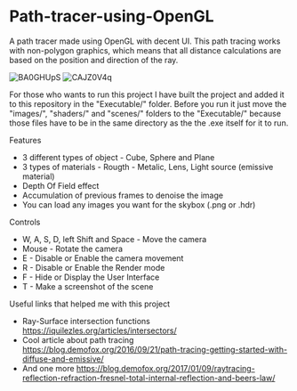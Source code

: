 # Path-tracer-using-OpenGL

A path tracer made using OpenGL with decent UI. This path tracing works with non-polygon graphics, which means that all distance calculations are based on the position and direction of the ray.


![BA0GHUpS](https://github.com/Eduard0110/Path-tracer-using-OpenGL/assets/120855690/a2ac6c3e-0641-4897-b8e5-d5121087f831)
![CAJZ0V4q](https://github.com/Eduard0110/Path-tracer-using-OpenGL/assets/120855690/fbcd8508-6409-437a-94cd-ba0d8986d5da)


For those who wants to run this project I have built the project and added it to this repository in the "Executable/" folder. Before you run it just move the "images/", "shaders/" and "scenes/" folders to the "Executable/" because those files have to be in the same directory as the the .exe itself for it to run.


Features
* 3 different types of object - Cube, Sphere and Plane
* 3 types of materials - Rougth - Metalic, Lens, Light source (emissive material)
* Depth Of Field effect
* Accumulation of previous frames to denoise the image
* You can load any images you want for the skybox (.png or .hdr)


Controls
* W, A, S, D, left Shift and Space - Move the camera
* Mouse - Rotate the camera
* E - Disable or Enable the camera movement
* R - Disable or Enable the Render mode
* F - Hide or Display the User Interface
* T - Make a screenshot of the scene


Useful links that helped me with this project
* Ray-Surface intersection functions https://iquilezles.org/articles/intersectors/
* Cool article about path tracing https://blog.demofox.org/2016/09/21/path-tracing-getting-started-with-diffuse-and-emissive/
* And one more https://blog.demofox.org/2017/01/09/raytracing-reflection-refraction-fresnel-total-internal-reflection-and-beers-law/
